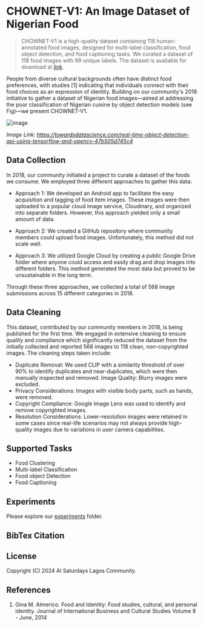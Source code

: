 # CHOWNET-V1: An Image Dataset of Nigerian Food

> CHOWNET-V1 is a high-quality dataset containing 118 human-annotated food images, designed for multi-label classification, food object detection, and food captioning tasks. We curated a dataset of 118 food images with 99 unique labels. The dataset is available for download at [link]().

People from diverse cultural backgrounds often have distinct food preferences, with studies [1] indicating that individuals connect with their food choices as an expression of identity. Building on our community's 2018 initiative to gather a dataset of Nigerian food images—aimed at addressing the poor classification of Nigerian cuisine by object detection models (see Fig)—we present CHOWNET-V1. 

![image](https://github.com/user-attachments/assets/0bb7b77a-4da1-499d-9d27-22b654dd0f78)

*Image Link: https://towardsdatascience.com/real-time-object-detection-api-using-tensorflow-and-opencv-47b505d745c4*


## Data Collection
In 2018, our community initiated a project to curate a dataset of the foods we consume. We employed three different approaches to gather this data:

- Approach 1: We developed an Android app to facilitate the easy acquisition and tagging of food item images. These images were then uploaded to a popular cloud image service, Cloudinary, and organized into separate folders. However, this approach yielded only a small amount of data.

- Approach 2: We created a GitHub repository where community members could upload food images. Unfortunately, this method did not scale well.

- Approach 3: We utilized Google Cloud by creating a public Google Drive folder where anyone could access and easily drag and drop images into different folders. This method generated the most data but proved to be unsustainable in the long term.

Through these three approaches, we collected a total of 568 image submissions across 15 different categories in 2018.


## Data Cleaning
This dataset, contributed by our community members in 2018, is being published for the first time. We engaged in extensive cleaning to ensure quality and compliance which significantly reduced the dataset from the initially collected and reported 568 images to 118 clean, non-copyrighted images. The cleaning steps taken include:

- Duplicate Removal: We used CLIP with a similarity threshold of over 90% to identify duplicates and near-duplicates, which were then manually inspected and removed.
Image Quality: Blurry images were excluded.
- Privacy Considerations: Images with visible body parts, such as hands, were removed.
- Copyright Compliance: Google Image Lens was used to identify and remove copyrighted images.
- Resolution Considerations: Lower-resolution images were retained in some cases since real-life scenarios may not always provide high-quality images due to variations in user camera capabilities.

## Supported Tasks
- Food Clustering
- Multi-label Classification
- Food object Detection
- Food Captioning

## Experiments
Please explore our [experiments](./experiments) folder.

## BibTex Citation


## License
Copyright (C) 2024 AI Saturdays Lagos Community.

<!-- CHOWNET is open dataset: you can redistribute it and/or modify it under the terms of the GNU Affero General Public License as published by the Free Software Foundation, either version 3 of the License, or (at your option) any later version.

CHOWNET is distributed in the hope that it will be useful, but WITHOUT ANY WARRANTY; without even the implied warranty of MERCHANTABILITY or FITNESS FOR A PARTICULAR PURPOSE. See the GNU Affero General Public License for more details.

You should have received a copy of the GNU Affero General Public License along with CHOWNET. If not, see https://www.gnu.org/licenses/.
-->

## References
1. Gina M. Almerico. Food and Identity: Food studies, cultural, and personal identity. Journal of International Business and Cultural Studies Volume 8 - June, 2014 	
